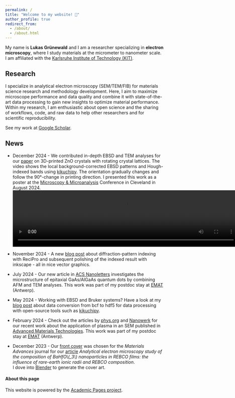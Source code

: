 ```yaml
---
permalink: /
title: "Welcome to my website! 👋"
author_profile: true
redirect_from: 
  - /about/
  - /about.html
---
```


My name is **Lukas Grünewald** and I am a researcher specializing in **electron microscopy**, where I study materials at the micrometer to nanometer scale. I am affiliated with the [Karlsruhe Institute of Technology (KIT)](https://www.kit.edu/english/index.php).

## Research

I specialize in analytical electron microscopy (SEM/TEM/FIB) for materials science research and methodology development. Here, I aim to maximize microscope performance and data quality and combine it with state-of-the-art data processing to gain new insights to optimize material performance.  
Within my research, I am enthusiastic about open science and the sharing of workflows, code, and raw data to help other researchers and for scientific reproducibility. 

See my work at [Google Scholar](https://scholar.google.de/citations?user=MTCt99kAAAAJ).

## News

* December 2024 - We contributed in-depth EBSD and TEM analyses for our [paper](https://doi.org/10.1002/advs.202410771) on 3D-printed ZnO crystals with rotating crystal lattices. The video shows the local background-corrected EBSD patterns and Hough-indexed bands using [kikuchipy](https://kikuchipy.org/en/stable/). The orientation gradually changes and follow the 90°-change in printing direction.
I presented this work as a poster at the [Microscopy & Microanalysis](https://doi.org/10.1093/mam/ozae044.616) Conference in Cleveland in August 2024.  
    <video width="720" height="180" controls="controls" src="https://github.com/lukmuk/lukmuk.github.io/raw/refs/heads/master/files/Gruenewald_Laser-Printed-ZnO-KikuchiPatterns.mp4"></video>

* November 2024 - A new [blog post](https://lukmuk.github.io//posts/2024/11/blog-index-dp-recipro-inkscape/) about diffraction-pattern indexing with ReciPro and subsequent polishing of the indexed result with inkscape - all in nice vector graphics.

* July 2024 - Our new article in [ACS Nanoletters](https://pubs.acs.org/doi/full/10.1021/acs.nanolett.4c02182) investigates the microstructure of epitaxial GaAs/AlGaAs quantum dots by combining AFM and TEM analyses. This work was part of my postdoc stay at [EMAT](https://www.uantwerpen.be/en/research-groups/emat/) (Antwerp).

* May 2024 - Working with EBSD and Bruker systems? Have a look at my [blog post](https://lukmuk.github.io//posts/2024/05/blog-ebsd-bcf/) about data conversion from bcf to hdf5 for data processing with open-source tools such as [kikuchipy](https://kikuchipy.org/en/stable/).

* February 2024 - Check out the articles by [phys.org](https://phys.org/news/2024-02-real-microscopic-imaging-plasma-treatment.html) and [Nanowerk](https://www.nanowerk.com/nanotechnology-news3/newsid=64748.php) for our recent work about the application of plasma in an SEM published in [Advanced Materials Technologies](https://onlinelibrary.wiley.com/doi/10.1002/admt.202301632). This work was part of my postdoc stay at [EMAT](https://www.uantwerpen.be/en/research-groups/emat/) (Antwerp).

* December 2023 - Our [front cover](https://pubs.rsc.org/en/content/articlepdf/2023/ma/d3ma90102e) was chosen for the *Materials Advances* journal for our [article](https://pubs.rsc.org/en/content/articlelanding/2023/ma/d3ma00447c) *Analytical electron microscopy study of the composition of BaHfO\\(_3\\) nanoparticles in REBCO films: the influence of rare-earth ionic radii and REBCO composition*.  
  I dove into [Blender](https://www.blender.org/) to generate the cover art.

#### About this page

This website is powered by the [Academic Pages project](https://github.com/academicpages/academicpages.github.io).
